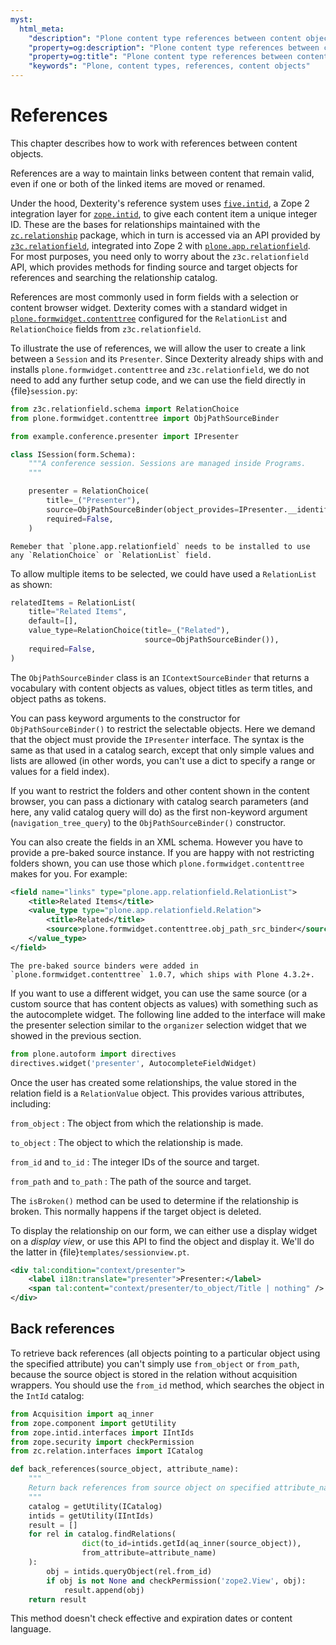 ```yaml
---
myst:
  html_meta:
    "description": "Plone content type references between content objects"
    "property=og:description": "Plone content type references between content objects"
    "property=og:title": "Plone content type references between content objects"
    "keywords": "Plone, content types, references, content objects"
---
```


# References

This chapter describes how to work with references between content objects.

References are a way to maintain links between content that remain valid, even if one or both of the linked items are moved or renamed.

Under the hood, Dexterity's reference system uses [`five.intid`](https://pypi.org/project/five.intid/), a Zope 2 integration layer for [`zope.intid`](https://pypi.org/project/zope.intid/), to give each content item a unique integer ID.
These are the bases for relationships maintained with the [`zc.relationship`](https://pypi.org/project/zc.relationship/) package, which in turn is accessed via an API provided by [`z3c.relationfield`](https://pypi.org/project/z3c.relationfield/), integrated into Zope 2 with [`plone.app.relationfield`](https://pypi.org/project/plone.app.relationfield/).
For most purposes, you need only to worry about the `z3c.relationfield` API, which provides methods for finding source and target objects for references and searching the relationship catalog.

References are most commonly used in form fields with a selection or content browser widget.
Dexterity comes with a standard widget in [`plone.formwidget.contenttree`](https://pypi.org/project/plone.formwidget.contenttree/) configured for the `RelationList` and `RelationChoice` fields from `z3c.relationfield`.

To illustrate the use of references, we will allow the user to create a link between a `Session` and its `Presenter`.
Since Dexterity already ships with and installs `plone.formwidget.contenttree` and `z3c.relationfield`, we do not need to add any further setup code, and we can use the field directly in {file}`session.py`:

```python
from z3c.relationfield.schema import RelationChoice
from plone.formwidget.contenttree import ObjPathSourceBinder

from example.conference.presenter import IPresenter

class ISession(form.Schema):
    """A conference session. Sessions are managed inside Programs.
    """

    presenter = RelationChoice(
        title=_("Presenter"),
        source=ObjPathSourceBinder(object_provides=IPresenter.__identifier__),
        required=False,
    )
```

```{note}
Remeber that `plone.app.relationfield` needs to be installed to use any `RelationChoice` or `RelationList` field.
```

To allow multiple items to be selected, we could have used a `RelationList` as shown:

```python
relatedItems = RelationList(
    title="Related Items",
    default=[],
    value_type=RelationChoice(title=_("Related"),
                              source=ObjPathSourceBinder()),
    required=False,
)
```

The `ObjPathSourceBinder` class is an `IContextSourceBinder` that returns a vocabulary with content objects as values, object titles as term titles, and object paths as tokens.

You can pass keyword arguments to the constructor for `ObjPathSourceBinder()` to restrict the selectable objects.
Here we demand that the object must provide the `IPresenter` interface.
The syntax is the same as that used in a catalog search, except that only simple values and lists are allowed (in other words, you can't use a dict to specify a range or values for a field index).

If you want to restrict the folders and other content shown in the content browser, you can pass a dictionary with catalog search parameters (and here, any valid catalog query will do) as the first non-keyword argument (`navigation_tree_query`) to the `ObjPathSourceBinder()` constructor.

You can also create the fields in an XML schema.
However you have to provide a pre-baked source instance.
If you are happy with not restricting folders shown, you can use those which `plone.formwidget.contenttree` makes for you.
For example:

```xml
<field name="links" type="plone.app.relationfield.RelationList">
    <title>Related Items</title>
    <value_type type="plone.app.relationfield.Relation">
        <title>Related</title>
        <source>plone.formwidget.contenttree.obj_path_src_binder</source>
    </value_type>
</field>
```

```{versionadded} 4.3.2
The pre-baked source binders were added in `plone.formwidget.contenttree` 1.0.7, which ships with Plone 4.3.2+.
```

If you want to use a different widget, you can use the same source (or a custom source that has content objects as values) with something such as the autocomplete widget.
The following line added to the interface will make the presenter selection similar to the `organizer` selection widget that we showed in the previous section.

```python
from plone.autoform import directives
directives.widget('presenter', AutocompleteFieldWidget)
```

Once the user has created some relationships, the value stored in the relation field is a `RelationValue` object.
This provides various attributes, including:

`from_object`
: The object from which the relationship is made.

`to_object`
: The object to which the relationship is made.

`from_id` and `to_id`
: The integer IDs of the source and target.

`from_path` and `to_path`
: The path of the source and target.

The `isBroken()` method can be used to determine if the relationship is broken.
This normally happens if the target object is deleted.

To display the relationship on our form, we can either use a display widget on a *display view*, or use this API to find the object and display it.
We'll do the latter in {file}`templates/sessionview.pt`.

```xml
<div tal:condition="context/presenter">
    <label i18n:translate="presenter">Presenter:</label>
    <span tal:content="context/presenter/to_object/Title | nothing" />
</div>
```


## Back references

To retrieve back references (all objects pointing to a particular object using the specified attribute) you can't simply use `from_object` or `from_path`, because the source object is stored in the relation without acquisition wrappers.
You should use the `from_id` method, which searches the object in the `IntId` catalog:

```python
from Acquisition import aq_inner
from zope.component import getUtility
from zope.intid.interfaces import IIntIds
from zope.security import checkPermission
from zc.relation.interfaces import ICatalog

def back_references(source_object, attribute_name):
    """
    Return back references from source object on specified attribute_name
    """
    catalog = getUtility(ICatalog)
    intids = getUtility(IIntIds)
    result = []
    for rel in catalog.findRelations(
                dict(to_id=intids.getId(aq_inner(source_object)),
                from_attribute=attribute_name)
    ):
        obj = intids.queryObject(rel.from_id)
        if obj is not None and checkPermission('zope2.View', obj):
            result.append(obj)
    return result
```

This method doesn't check effective and expiration dates or content language.
